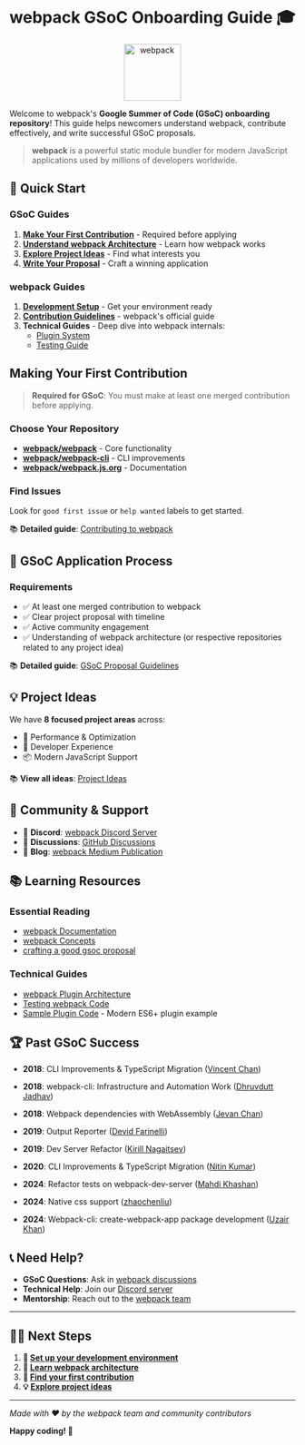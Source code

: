<h1 align="center">webpack GSoC Onboarding Guide 🎓</h1>

<div align="center">
  <a href="https://webpack.js.org">
    <img src="https://webpack.js.org/assets/icon-square-big.svg" alt="webpack" width="100">
  </a>
</div>

Welcome to webpack's **Google Summer of Code (GSoC) onboarding repository**! This guide helps newcomers understand webpack, contribute effectively, and write successful GSoC proposals.

> **webpack** is a powerful static module bundler for modern JavaScript applications used by millions of developers worldwide.

## 🚀 Quick Start

### GSoC Guides
1. **[Make Your First Contribution](#making-your-first-contribution)** - Required before applying
2. **[Understand webpack Architecture](docs/webpack-architecture.md)** - Learn how webpack works
3. **[Explore Project Ideas](docs/project-ideas.md)** - Find what interests you
4. **[Write Your Proposal](docs/proposal-guidelines.md)** - Craft a winning application

### webpack Guides
1. **[Development Setup](docs/development-setup.md)** - Get your environment ready
2. **[Contribution Guidelines](https://github.com/webpack/webpack/blob/main/CONTRIBUTING.md)** - webpack's official guide
3. **Technical Guides** - Deep dive into webpack internals:
   - [Plugin System](docs/technical-guides/plugin-system.md)
   - [Testing Guide](docs/technical-guides/testing.md)

## Making Your First Contribution

> **Required for GSoC**: You must make at least one merged contribution before applying.

### Choose Your Repository
- **[webpack/webpack](https://github.com/webpack/webpack)** - Core functionality
- **[webpack/webpack-cli](https://github.com/webpack/webpack-cli)** - CLI improvements
- **[webpack/webpack.js.org](https://github.com/webpack/webpack.js.org)** - Documentation

### Find Issues
Look for `good first issue` or `help wanted` labels to get started.

📚 **Detailed guide**: [Contributing to webpack](https://github.com/webpack/webpack/blob/main/CONTRIBUTING.md)

## 📝 GSoC Application Process

### Requirements
- ✅ At least one merged contribution to webpack
- ✅ Clear project proposal with timeline
- ✅ Active community engagement
- ✅ Understanding of webpack architecture (or respective repositories related to any project idea)

📚 **Detailed guide**: [GSoC Proposal Guidelines](docs/proposal-guidelines.md)

## 💡 Project Ideas

We have **8 focused project areas** across:
- 🚀 Performance & Optimization
- 🔧 Developer Experience
- 📦 Modern JavaScript Support

📚 **View all ideas**: [Project Ideas](docs/project-ideas.md)

## 🤝 Community & Support

- 💬 **Discord**: [webpack Discord Server](https://discord.gg/PebpZRPfJp)
- 📧 **Discussions**: [GitHub Discussions](https://github.com/webpack/webpack/discussions)
- 📰 **Blog**: [webpack Medium Publication](https://medium.com/webpack)

## 📚 Learning Resources

### Essential Reading
- [webpack Documentation](https://webpack.js.org/)
- [webpack Concepts](https://webpack.js.org/concepts/)
- [crafting a good gsoc proposal](https://medium.com/@evenstensberg/writing-a-solid-google-summer-of-code-proposal-a200fc6e785b)

### Technical Guides
- [webpack Plugin Architecture](docs/technical-guides/plugin-system.md)
- [Testing webpack Code](docs/technical-guides/testing.md)
- [Sample Plugin Code](assets/examples/simple-plugin.js) - Modern ES6+ plugin example

## 🏆 Past GSoC Success

- **2018**: CLI Improvements & TypeScript Migration ([Vincent Chan](https://summerofcode.withgoogle.com/archive/2018/projects/5363095866179584))

- **2018**: webpack-cli: Infrastructure and Automation Work ([Dhruvdutt Jadhav](https://summerofcode.withgoogle.com/archive/2018/projects/5998434809020416))

- **2018**: Webpack dependencies with WebAssembly ([Jevan Chan](https://summerofcode.withgoogle.com/archive/2018/projects/5998434809020416))

- **2019**: Output Reporter ([Devid Farinelli](https://summerofcode.withgoogle.com/archive/2019/projects/4597762119696384))

- **2019**: Dev Server Refactor ([Kirill Nagaitsev](https://summerofcode.withgoogle.com/archive/2019/projects/4895317185527808))

- **2020**: CLI Improvements & TypeScript Migration ([Nitin Kumar](https://medium.com/webpack/gsoc-2020-with-webpack-6ad0a30bcaac))

- **2024**: Refactor tests on webpack-dev-server ([Mahdi Khashan](https://summerofcode.withgoogle.com/archive/2024/projects/vvPVCqzQc))

- **2024**: Native css support ([zhaochenliu](https://summerofcode.withgoogle.com/archive/2024/projects/26o3C4CV))

- **2024**: Webpack-cli: create-webpack-app package development ([Uzair Khan](https://summerofcode.withgoogle.com/archive/2024/projects/A71RRLYm))



## 📞 Need Help?

- **GSoC Questions**: Ask in [webpack discussions](https://github.com/webpack/webpack/discussions)
- **Technical Help**: Join our [Discord server](https://discord.gg/PebpZRPfJp)
- **Mentorship**: Reach out to the [webpack team](https://github.com/webpack/webpack?tab=readme-ov-file#current-project-members)

---

## 🏃‍♂️ Next Steps

1. **🔧 [Set up your development environment](docs/development-setup.md)**
2. **📖 [Learn webpack architecture](docs/webpack-architecture.md)**
3. **🎯 [Find your first contribution](https://github.com/webpack/webpack/blob/main/CONTRIBUTING.md)**
4. **💡 [Explore project ideas](docs/project-ideas.md)**

---

*Made with ❤️ by the webpack team and community contributors*

**Happy coding! 🎉**
